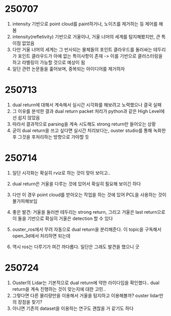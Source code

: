 # 250707
1. intensity 기반으로 point cloud를 paint하거나, 노이즈를 제거하는 등 제어를 해봄
2. intensity(refletivity) 기반으로 거울이나, 거울 너머의 세계를 탐지해봤지만, 큰 특이점 없었음
3. 다만 거울 너머의 세계는 그 반사되는 물체들의 포인트 클라우드를 둘러싸는 테두리가 포인트 클라우드가 아예 없는 특이사항이 존재 -> 이를 기반으로 클러스터링을 하고 라벨링이 가능할 것으로 예상이 됨
4. 일단 관련 논문들을 훑어보며, 중복되는 아이디어를 제거하자

# 250713

1. dual return에 대해서 계속해서 실시간 시각화를 해보려고 노력했으나 결국 실패
2. 그 이유를 분석한 결과 dual return packet 처리가 python과 같은 High Level에선 쉽지 않았음
3. 따라서 결과적으로 parsing을 계속 시도해도 strong return만 들어오는 상황
4. 굳이 dual return을 쓰고 싶다면 실시간 처리보다는, ouster studio를 통해 녹화한 후 그것을 후처리하는 방향으로 가야할 듯

# 250714

1. 일단 시각화는 확실히 rviz로 하는 것이 맞아 보이고..
2. dual return은 거울을 다루는 것에 있어서 확실히 필요해 보이긴 하다
3. 다만 이 경우 point cloud를 받아오는 작업을 하는 것에 있어 PCL을 사용하는 것이 불가피해보임
4. 좋은 발견: 거울을 둘러싼 테두리는 strong return, 그리고 거울은 last return으로 이 둘을 기반으로 확실히 거울은 detection 할 수 있다

5. ouster_ros에서 무려 자동으로 dual return을 분리해준다. 이 topic을 구독해서 open_3d에서 처리하면 되는데
6. 역시 ros는 다루기가 여간 까다롭다. 일단은 그래도 발견을 했으니 굿

# 250724

1. Ouster의 Lidar는 기본적으로 dual return에 약한 라이다임을 확인했다.. dual return을 계속 진행하는 것이 맞는지에 대한 고민..
2. 그렇다면 다른 물리량만을 이용해서 거울을 탐지하고 이용해볼까? ouster lidar만의 장점을 찾기?
3. 아니면 기존의 dataset을 이용하는 연구도 괜찮을 거 같기도 하다
